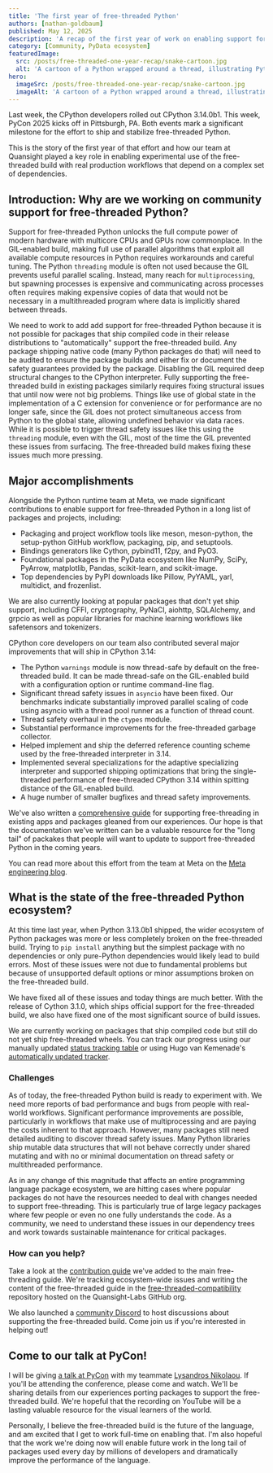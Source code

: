 ```yaml
---
title: 'The first year of free-threaded Python'
authors: [nathan-goldbaum]
published: May 12, 2025
description: 'A recap of the first year of work on enabling support for the free-threaded build of CPython in community packages.'
category: [Community, PyData ecosystem]
featuredImage:
  src: /posts/free-threaded-one-year-recap/snake-cartoon.jpg
  alt: 'A cartoon of a Python wrapped around a thread, illustrating Python and threads getting along.'
hero:
  imageSrc: /posts/free-threaded-one-year-recap/snake-cartoon.jpg
  imageAlt: 'A cartoon of a Python wrapped around a thread, illustrating Python and threads getting along.'
---
```


Last week, the CPython developers rolled out CPython 3.14.0b1. This week, PyCon 2025 kicks off in Pittsburgh, PA. Both events mark a significant milestone for the effort to ship and stabilize free-threaded Python.

This is the story of the first year of that effort and how our team at Quansight played a key role in enabling experimental use of the free-threaded build with real production workflows that depend on a complex set of dependencies.

## Introduction: Why are we working on community support for free-threaded Python?

Support for free-threaded Python unlocks the full compute power of modern hardware with multicore CPUs and GPUs now commonplace. In the GIL-enabled build, making full use of parallel algorithms that exploit all available compute resources in Python requires workarounds and careful tuning. The Python `threading` module is often not used because the GIL prevents useful parallel scaling. Instead, many reach for `multiprocessing`, but spawning processes is expensive and communicating across processes often requires making expensive copies of data that would not be necessary in a multithreaded program where data is implicitly shared between threads.

We need to work to add add support for free-threaded Python because it is not possible for packages that ship compiled code in their release distributions to "automatically" support the free-threaded build. Any package shipping native code (many Python packages do that) will need to be audited to ensure the package builds and either fix or document the safety guarantees provided by the package. Disabling the GIL required deep structural changes to the CPython interpreter. Fully supporting the free-threaded build in existing packages similarly requires fixing structural issues that until now were not big problems. Things like use of global state in the implementation of a C extension for convenience or for performance are no longer safe, since the GIL does not protect simultaneous access from Python to the global state, allowing undefined behavior via data races. While it is possible to trigger thread safety issues like this using the `threading` module, even with the GIL, most of the time the GIL prevented these issues from surfacing. The free-threaded build makes fixing these issues much more pressing.

## Major accomplishments

Alongside the Python runtime team at Meta, we made significant contributions to enable support for free-threaded Python in a long list of packages and projects, including:

  * Packaging and project workflow tools like meson, meson-python, the setup-python GitHub workflow, packaging, pip, and setuptools.
  * Bindings generators like Cython, pybind11, f2py, and PyO3.
  * Foundational packages in the PyData ecosystem like NumPy, SciPy, PyArrow, matplotlib, Pandas, scikit-learn, and scikit-image.
  * Top dependencies by PyPI downloads like Pillow, PyYAML, yarl, multidict, and frozenlist.

We are also currently looking at popular packages that don't yet ship support, including CFFI, cryptography, PyNaCl, aiohttp, SQLAlchemy, and grpcio as well as popular libraries for machine learning workflows like safetensors and tokenizers.

CPython core developers on our team also contributed several major improvements that will ship in CPython 3.14:

  * The Python `warnings` module is now thread-safe by default on the free-threaded build. It can be made thread-safe on the GIL-enabled build with a configuration option or runtime command-line flag.
  * Significant thread safety issues in `asyncio` have been fixed. Our benchmarks indicate substantially improved parallel scaling of code using asyncio with a thread pool runner as a function of thread count.
  * Thread safety overhaul in the `ctypes` module.
  * Substantial performance improvements for the free-threaded garbage collector.
  * Helped implement and ship the deferred reference counting scheme used by the free-threaded interpreter in 3.14.
  * Implemented several specializations for the adaptive specializing interpreter and supported shipping optimizations that bring the single-threaded performance of free-threaded CPython 3.14 within spitting distance of the GIL-enabled build.
  * A huge number of smaller bugfixes and thread safety improvements.

We've also written a [comprehensive guide](https://py-free-threading.github.io) for supporting free-threading in existing apps and packages gleaned from our experiences. Our hope is that the documentation we've written can be a valuable resource for the "long tail" of packakes that people will want to update to support free-threaded Python in the coming years.

You can read more about this effort from the team at Meta on the [Meta engineering blog](https://engineering.fb.com/2025/05/05/developer-tools/enhancing-the-python-ecosystem-with-type-checking-and-free-threading/).

## What is the state of the free-threaded Python ecosystem?

At this time last year, when Python 3.13.0b1 shipped, the wider ecosystem of Python packages was more or less completely broken on the free-threaded build. Trying to `pip install` anything but the simplest package with no dependencies or only pure-Python dependencies would likely lead to build errors. Most of these issues were not due to fundamental problems but because of unsupported default options or minor assumptions broken on the free-threaded build.

We have fixed all of these issues and today things are much better. With the release of Cython 3.1.0, which ships official support for the free-threaded build, we also have fixed one of the most significant source of build issues.

We are currently working on packages that ship compiled code but still do not yet ship free-threaded wheels. You can track our progress using our manually updated [status tracking table](https://py-free-threading.github.io/tracking/) or using Hugo van Kemenade's [automatically updated tracker](https://hugovk.github.io/free-threaded-wheels/).

### Challenges

As of today, the free-threaded Python build is ready to experiment with. We need more reports of bad performance and bugs from people with real-world workflows. Significant performance improvements are possible, particularly in workflows that make use of multiprocessing and are paying the costs inherent to that approach. However, many packages still need detailed auditing to discover thread safety issues. Many Python libraries ship mutable data structures that will not behave correctly under shared mutating and with no or minimal documentation on thread safety or multithreaded performance.

As in any change of this magnitude that affects an entire programming language package ecosystem, we are hitting cases where popular packages do not have the resources needed to deal with changes needed to support free-threading. This is particularly true of large legacy packages where few people or even no one fully understands the code. As a community, we need to understand these issues in our dependency trees and work towards sustainable maintenance for critical packages.

### How can you help?

Take a look at the [contribution guide](https://py-free-threading.github.io/contributing/) we've added to the main free-threading guide. We're tracking ecosystem-wide issues and writing the content of the free-threaded guide in the [free-threaded-compatibility](https://github.com/Quansight-Labs/free-threaded-compatibility) repository hosted on the Quansight-Labs GitHub org.

We also launched a [community Discord](https://discord.gg/rqgHCDqdRr) to host discussions about supporting the free-threaded build. Come join us if you're interested in helping out!

## Come to our talk at PyCon!

I will be giving [a talk at PyCon](https://us.pycon.org/2025/schedule/presentation/42/) with my teammate [Lysandros Nikolaou](https://github.com/lysnikolaou). If you'll be attending the conference, please come and watch. We'll be sharing details from our experiences porting packages to support the free-threaded build. We're hopeful that the recording on YouTube will be a lasting valuable resource for the visual learners of the world.

Personally, I believe the free-threaded build is the future of the language, and am excited that I get to work full-time on enabling that. I'm also hopeful that the work we're doing now will enable future work in the long tail of packages used every day by millions of developers and dramatically improve the performance of the language.
